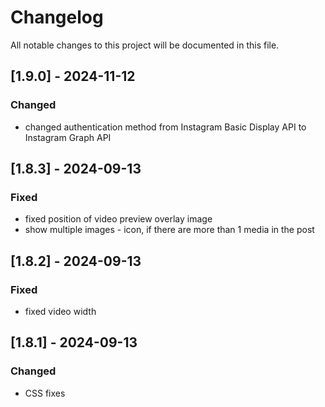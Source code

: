 # Changelog

All notable changes to this project will be documented in this file.
## [1.9.0] - 2024-11-12
### Changed
- changed authentication method from Instagram Basic Display API to Instagram Graph API

## [1.8.3] - 2024-09-13
### Fixed
- fixed position of video preview overlay image
- show multiple images - icon, if there are more than 1 media in the post

## [1.8.2] - 2024-09-13
### Fixed
- fixed video width

## [1.8.1] - 2024-09-13
### Changed
- CSS fixes

